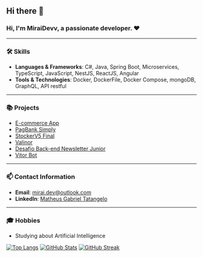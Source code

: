 ## Hi there 👋

### Hi, I'm MiraiDevv, a passionate developer. ❤

---

### 🛠 Skills
- **Languages & Frameworks**: C#, Java, Spring Boot, Microservices, TypeScript, JavaScript, NestJS, ReactJS, Angular
- **Tools & Technologies**: Docker, DockerFile, Docker Compose, mongoDB, GraphQL, API restful

---

### 📚 Projects
- [E-commerce App](https://github.com/matheustlo/e-commerce-app)
- [PagBank Simply](https://github.com/matheustlo/pagbank-simply)
- [StockerV5 Final](https://github.com/matheustlo/StockerV5_Final)
- [Valinor](https://github.com/matheustlo/valinor)
- [Desafio Back-end Newsletter Junior](https://github.com/matheustlo/desafio-back-end-newsletter-junior_Matheus)
- [Vitor Bot](https://github.com/matheustlo/Vitor-Bot)

---

### 📫 Contact Information
- **Email**: mirai.dev@outlook.com
- **LinkedIn**: [Matheus Gabriel Tatangelo](https://www.linkedin.com/in/matheusgabrieltatangelo/)

---

### 🎓 Hobbies
- Studying about Artificial Intelligence

[![Top Langs](https://github-readme-stats.vercel.app/api/top-langs/?username=MiraiDevv&layout=compact)](https://github.com/anuraghazra/github-readme-stats)
[![GitHub Stats](https://github-readme-stats.vercel.app/api?username=MiraiDevv&show_icons=true&theme=radical)](https://github.com/anuraghazra/github-readme-stats)
[![GitHub Streak](https://github-readme-streak-stats.herokuapp.com/?user=MiraiDevv)](https://github.com/DenverCoder1/github-readme-streak-stats)
